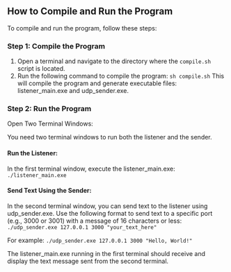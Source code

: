 ## How to Compile and Run the Program

To compile and run the program, follow these steps:

### Step 1: Compile the Program

1. Open a terminal and navigate to the directory where the `compile.sh` script is located.
2. Run the following command to compile the program:
   ```sh compile.sh```
This will compile the program and generate executable files: listener_main.exe and udp_sender.exe.

### Step 2: Run the Program
Open Two Terminal Windows:

You need two terminal windows to run both the listener and the sender.
#### Run the Listener:
In the first terminal window, execute the listener_main.exe:
```./listener_main.exe```

#### Send Text Using the Sender:
In the second terminal window, you can send text to the listener using udp_sender.exe. Use the following format to send text to a specific port (e.g., 3000 or 3001) with a message of 16 characters or less:
```./udp_sender.exe 127.0.0.1 3000 "your_text_here"```

For example:
```./udp_sender.exe 127.0.0.1 3000 "Hello, World!"```

The listener_main.exe running in the first terminal should receive and display the text message sent from the second terminal.

